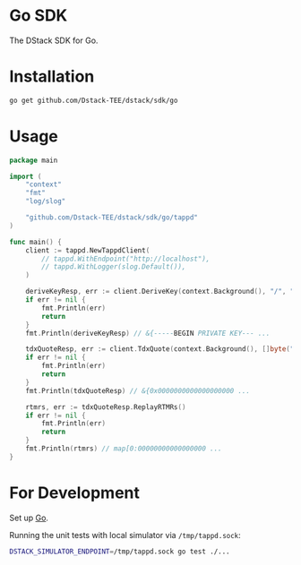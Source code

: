 # Go SDK

The DStack SDK for Go.

# Installation

```bash
go get github.com/Dstack-TEE/dstack/sdk/go
```

# Usage

```go
package main

import (
	"context"
	"fmt"
	"log/slog"

	"github.com/Dstack-TEE/dstack/sdk/go/tappd"
)

func main() {
	client := tappd.NewTappdClient(
		// tappd.WithEndpoint("http://localhost"),
		// tappd.WithLogger(slog.Default()),
	)

	deriveKeyResp, err := client.DeriveKey(context.Background(), "/", "test", nil)
	if err != nil {
		fmt.Println(err)
		return
	}
	fmt.Println(deriveKeyResp) // &{-----BEGIN PRIVATE KEY--- ...

	tdxQuoteResp, err := client.TdxQuote(context.Background(), []byte("test"))
	if err != nil {
		fmt.Println(err)
		return
	}
	fmt.Println(tdxQuoteResp) // &{0x0000000000000000000 ...

	rtmrs, err := tdxQuoteResp.ReplayRTMRs()
	if err != nil {
		fmt.Println(err)
		return
	}
	fmt.Println(rtmrs) // map[0:00000000000000000 ...
}
```

# For Development

Set up [Go](https://go.dev/doc/install).

Running the unit tests with local simulator via `/tmp/tappd.sock`:

```bash
DSTACK_SIMULATOR_ENDPOINT=/tmp/tappd.sock go test ./...
```
